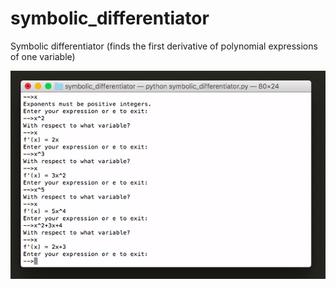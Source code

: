 # symbolic_differentiator
Symbolic differentiator (finds the first derivative of polynomial expressions of one variable)

![](https://github.com/a-tbd/symbolic_differentiator/blob/master/docugif.gif)